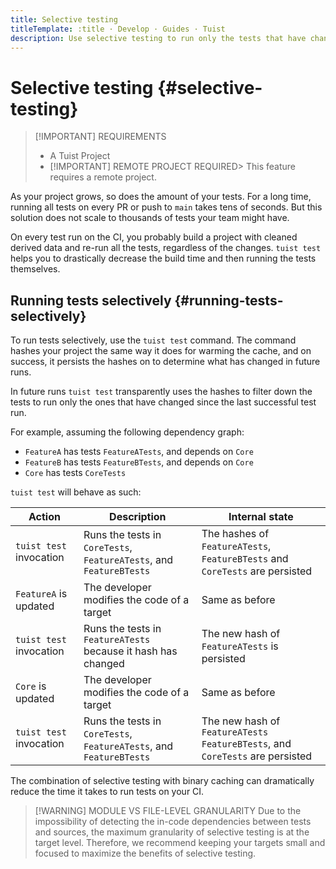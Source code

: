 ```yaml
---
title: Selective testing
titleTemplate: :title · Develop · Guides · Tuist
description: Use selective testing to run only the tests that have changed since the last successful test run.
---
```


# Selective testing {#selective-testing}

> [!IMPORTANT] REQUIREMENTS
>
> - A <LocalizedLink href="/guides/develop/projects">Tuist Project</LocalizedLink>
> - [!IMPORTANT] REMOTE PROJECT REQUIRED> This feature requires a <LocalizedLink href="/server/introduction/accounts-and-projects">remote project</LocalizedLink>.

As your project grows, so does the amount of your tests. For a long time, running all tests on every PR or push to `main` takes tens of seconds. But this solution does not scale to thousands of tests your team might have.

On every test run on the CI, you probably build a project with cleaned derived data and re-run all the tests, regardless of the changes. `tuist test` helps you to drastically decrease the build time and then running the tests themselves.

## Running tests selectively {#running-tests-selectively}

To run tests selectively, use the `tuist test` command. The command hashes your project the same way it does for <LocalizedLink href="/guides/develop/build/cache#cache-warming">warming the cache</LocalizedLink>, and on success, it persists the hashes on to determine what has changed in future runs.

In future runs `tuist test` transparently uses the hashes to filter down the tests to run only the ones that have changed since the last successful test run.

For example, assuming the following dependency graph:

- `FeatureA` has tests `FeatureATests`, and depends on `Core`
- `FeatureB` has tests `FeatureBTests`, and depends on `Core`
- `Core` has tests `CoreTests`

`tuist test` will behave as such:

| Action                  | Description                                                         | Internal state                                                                 |
| ----------------------- | ------------------------------------------------------------------- | ------------------------------------------------------------------------------ |
| `tuist test` invocation | Runs the tests in `CoreTests`, `FeatureATests`, and `FeatureBTests` | The hashes of `FeatureATests`, `FeatureBTests` and `CoreTests` are persisted   |
| `FeatureA` is updated   | The developer modifies the code of a target                         | Same as before                                                                 |
| `tuist test` invocation | Runs the tests in `FeatureATests` because it hash has changed       | The new hash of `FeatureATests` is persisted                                   |
| `Core` is updated       | The developer modifies the code of a target                         | Same as before                                                                 |
| `tuist test` invocation | Runs the tests in `CoreTests`, `FeatureATests`, and `FeatureBTests` | The new hash of `FeatureATests` `FeatureBTests`, and `CoreTests` are persisted |

The combination of selective testing with binary caching can dramatically reduce the time it takes to run tests on your CI.

> [!WARNING] MODULE VS FILE-LEVEL GRANULARITY
> Due to the impossibility of detecting the in-code dependencies between tests and sources, the maximum granularity of selective testing is at the target level. Therefore, we recommend keeping your targets small and focused to maximize the benefits of selective testing.
